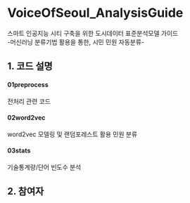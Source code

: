 # VoiceOfSeoul_AnalysisGuide
스마트 인공지능 시티 구축을 위한 도시데이터 표준분석모델 가이드\
-머신러닝 분류기법 활용을 통한, 시민 민원 자동분류-


## 1. 코드 설명
#### 01preprocess
전처리 관련 코드
#### 02word2vec
word2vec 모델링 및 랜덤포레스트 활용 민원 분류
#### 03stats
기술통계량/단어 빈도수 분석

## 2. 참여자
